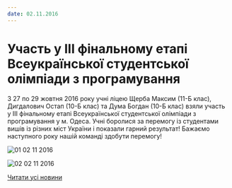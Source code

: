 ```yaml
---
date: 02.11.2016
---
```

# Участь у ІІІ фінальному етапі Всеукраїнської студентської олімпіади з програмування

З 27 по 29 жовтня 2016 року учні ліцею Щерба Максим (11-Б клас), Дигдалович Остап (10-Б клас) та Дума Богдан (10-Б клас) взяли участь у ІІІ фінальному етапі Всеукраїнської студентської олімпіади з програмування у м. Одеса.
Учні боролися за перемогу із студентами вишів із різних міст України і показали гарний результат! Бажаємо наступного року нашій команді здобути перемогу!

![01 02 11 2016](/images/blog/участь-у-ііі-фінальному-етапі-всеукраїнської-студентської/01-02-11-2016.jpg)

![02 02 11 2016](/images/blog/участь-у-ііі-фінальному-етапі-всеукраїнської-студентської/02-02-11-2016.jpg)

[Читати усі новини](/news)
